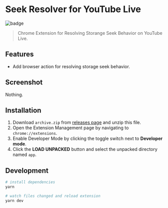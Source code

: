 # Seek Resolver for YouTube Live

![badge](https://github.com/fiahfy/youtube-live-seek-resolver/workflows/Web%20Extension%20CI/badge.svg)

> Chrome Extension for Resolving Storange Seek Behavior on YouTube Live.

## Features

- Add browser action for resolving storage seek behavior.

## Screenshot

Nothing.

## Installation

1. Download `archive.zip` from [releases page](https://github.com/fiahfy/youtube-live-seek-resolver/releases) and unzip this file.
2. Open the Extension Management page by navigating to `chrome://extensions`.
3. Enable Developer Mode by clicking the toggle switch next to **Developer mode**.
4. Click the **LOAD UNPACKED** button and select the unpacked directory named `app`.

## Development

```bash
# install dependencies
yarn

# watch files changed and reload extension
yarn dev
```
